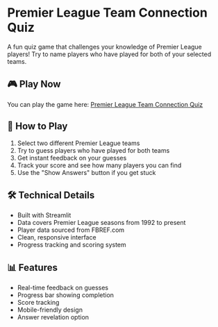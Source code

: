 # Premier League Team Connection Quiz

A fun quiz game that challenges your knowledge of Premier League players! Try to name players who have played for both of your selected teams.

## 🎮 Play Now

You can play the game here: [Premier League Team Connection Quiz](https://premier-league-squad-game.streamlit.app/)

## 🎯 How to Play

1. Select two different Premier League teams
2. Try to guess players who have played for both teams
3. Get instant feedback on your guesses
4. Track your score and see how many players you can find
5. Use the "Show Answers" button if you get stuck

## 🛠️ Technical Details

- Built with Streamlit
- Data covers Premier League seasons from 1992 to present
- Player data sourced from FBREF.com
- Clean, responsive interface
- Progress tracking and scoring system

## 📊 Features

- Real-time feedback on guesses
- Progress bar showing completion
- Score tracking
- Mobile-friendly design
- Answer revelation option
